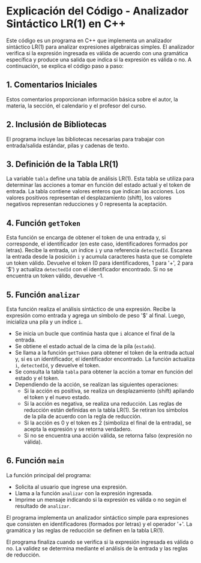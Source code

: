 # Explicación del Código - Analizador Sintáctico LR(1) en C++

Este código es un programa en C++ que implementa un analizador sintáctico LR(1) para analizar expresiones algebraicas simples. El analizador verifica si la expresión ingresada es válida de acuerdo con una gramática específica y produce una salida que indica si la expresión es válida o no. A continuación, se explica el código paso a paso:

## 1. Comentarios Iniciales

Estos comentarios proporcionan información básica sobre el autor, la materia, la sección, el calendario y el profesor del curso.

## 2. Inclusión de Bibliotecas

El programa incluye las bibliotecas necesarias para trabajar con entrada/salida estándar, pilas y cadenas de texto.

## 3. Definición de la Tabla LR(1)

La variable `tabla` define una tabla de análisis LR(1). Esta tabla se utiliza para determinar las acciones a tomar en función del estado actual y el token de entrada. La tabla contiene valores enteros que indican las acciones. Los valores positivos representan el desplazamiento (shift), los valores negativos representan reducciones y 0 representa la aceptación.

## 4. Función `getToken`

Esta función se encarga de obtener el token de una entrada y, si corresponde, el identificador (en este caso, identificadores formados por letras). Recibe la entrada, un índice `i` y una referencia `detectedId`. Escanea la entrada desde la posición `i` y acumula caracteres hasta que se complete un token válido. Devuelve el token (0 para identificadores, 1 para '+', 2 para '$') y actualiza `detectedId` con el identificador encontrado. Si no se encuentra un token válido, devuelve -1.

## 5. Función `analizar`

Esta función realiza el análisis sintáctico de una expresión. Recibe la expresión como entrada y agrega un símbolo de peso '$' al final. Luego, inicializa una pila y un índice `i`.

- Se inicia un bucle que continúa hasta que `i` alcance el final de la entrada.
- Se obtiene el estado actual de la cima de la pila (`estado`).
- Se llama a la función `getToken` para obtener el token de la entrada actual y, si es un identificador, el identificador encontrado. La función actualiza `i`, `detectedId`, y devuelve el token.
- Se consulta la tabla `tabla` para obtener la acción a tomar en función del estado y el token.
- Dependiendo de la acción, se realizan las siguientes operaciones:
  - Si la acción es positiva, se realiza un desplazamiento (shift) apilando el token y el nuevo estado.
  - Si la acción es negativa, se realiza una reducción. Las reglas de reducción están definidas en la tabla LR(1). Se retiran los símbolos de la pila de acuerdo con la regla de reducción.
  - Si la acción es 0 y el token es 2 (simboliza el final de la entrada), se acepta la expresión y se retorna verdadero.
  - Si no se encuentra una acción válida, se retorna falso (expresión no válida).

## 6. Función `main`

La función principal del programa:
- Solicita al usuario que ingrese una expresión.
- Llama a la función `analizar` con la expresión ingresada.
- Imprime un mensaje indicando si la expresión es válida o no según el resultado de `analizar`.

El programa implementa un analizador sintáctico simple para expresiones que consisten en identificadores (formados por letras) y el operador '+'. La gramática y las reglas de reducción se definen en la tabla LR(1).

El programa finaliza cuando se verifica si la expresión ingresada es válida o no. La validez se determina mediante el análisis de la entrada y las reglas de reducción.

